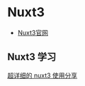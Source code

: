 # Nuxt3

- [Nuxt3官网](https://v3.nuxtjs.org/)

## Nuxt3 学习

[超详细的 nuxt3 使用分享](https://juejin.cn/post/7080007366808666119)
